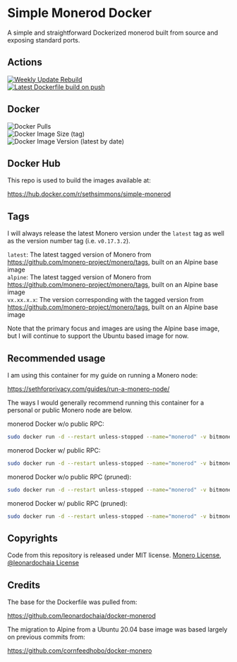 # Simple Monerod Docker

A simple and straightforward Dockerized monerod built from source and exposing standard ports.

## Actions

[![Weekly Update Rebuild](https://github.com/sethforprivacy/simple-monerod-docker/actions/workflows/update-base-image.yml/badge.svg)](https://github.com/sethforprivacy/simple-monerod-docker/actions/workflows/update-base-image.yml)  
[![Latest Dockerfile build on push](https://github.com/sethforprivacy/simple-monerod-docker/actions/workflows/update-image-on-push.yml/badge.svg)](https://github.com/sethforprivacy/simple-monerod-docker/actions/workflows/update-image-on-push.yml)  

## Docker

![Docker Pulls](https://img.shields.io/docker/pulls/sethsimmons/simple-monerod)  
![Docker Image Size (tag)](https://img.shields.io/docker/image-size/sethsimmons/simple-monerod/latest)  
![Docker Image Version (latest by date)](https://img.shields.io/docker/v/sethsimmons/simple-monerod)  

## Docker Hub

This repo is used to build the images available at:

https://hub.docker.com/r/sethsimmons/simple-monerod

## Tags

I will always release the latest Monero version under the `latest` tag as well as the version number tag (i.e. `v0.17.3.2`).

`latest`: The latest tagged version of Monero from https://github.com/monero-project/monero/tags, built on an Alpine base image  
`alpine`: The latest tagged version of Monero from https://github.com/monero-project/monero/tags, built on an Alpine base image  
`vx.xx.x.x`: The version corresponding with the tagged version from https://github.com/monero-project/monero/tags, built on an Alpine base image  

Note that the primary focus and images are using the Alpine base image, but I will continue to support the Ubuntu based image for now.

## Recommended usage

I am using this container for my guide on running a Monero node:

https://sethforprivacy.com/guides/run-a-monero-node/

The ways I would generally recommend running this container for a personal or public Monero node are below.

monerod Docker w/o public RPC:

```bash
sudo docker run -d --restart unless-stopped --name="monerod" -v bitmonero:/home/monero/.bitmonero sethsimmons/simple-monerod:latest --rpc-restricted-bind-ip=0.0.0.0 --rpc-restricted-bind-port=18089 --no-igd --no-zmq --enable-dns-blocklist
```

monerod Docker w/ public RPC:
```bash
sudo docker run -d --restart unless-stopped --name="monerod" -v bitmonero:/home/monero/.bitmonero sethsimmons/simple-monerod:latest  --rpc-restricted-bind-ip=0.0.0.0 --rpc-restricted-bind-port=18089 --public-node --no-igd --no-zmq --enable-dns-blocklist
```

monerod Docker w/o public RPC (pruned):
```bash
sudo docker run -d --restart unless-stopped --name="monerod" -v bitmonero:/home/monero/.bitmonero sethsimmons/simple-monerod:latest  --rpc-restricted-bind-ip=0.0.0.0 --rpc-restricted-bind-port=18089 --no-igd --no-zmq --enable-dns-blocklist --prune-blockchain
```

monerod Docker w/ public RPC (pruned):
```bash
sudo docker run -d --restart unless-stopped --name="monerod" -v bitmonero:/home/monero/.bitmonero sethsimmons/simple-monerod:latest  --rpc-restricted-bind-ip=0.0.0.0 --rpc-restricted-bind-port=18089 --public-node --no-igd --no-zmq --enable-dns-blocklist --prune-blockchain
```

## Copyrights

Code from this repository is released under MIT license. [Monero License](https://github.com/monero-project/monero/blob/master/LICENSE), [@leonardochaia License](https://github.com/leonardochaia/docker-monerod/blob/master/LICENSE)

## Credits

The base for the Dockerfile was pulled from:

https://github.com/leonardochaia/docker-monerod

The migration to Alpine from a Ubuntu 20.04 base image was based largely on previous commits from:

https://github.com/cornfeedhobo/docker-monero
